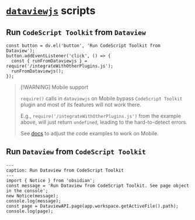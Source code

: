 # [`dataviewjs`](https://blacksmithgu.github.io/obsidian-dataview/api/intro/) scripts

## Run `CodeScript Toolkit` from `Dataview`

```dataviewjs
const button = dv.el('button', 'Run CodeScript Toolkit from Dataview');
button.addEventListener('click', () => {
  const { runFromDataviewjs } = require('/integrateWithOtherPlugins.js');
  runFromDataviewjs();
});
```

> [!WARNING] Mobile support
>
> `require()` calls in `dataviewjs` on Mobile bypass `CodeScript Toolkit` plugin and most of its features will not work there.
>
> E.g., `require('/integrateWithOtherPlugins.js')` from the example above, will just return `undefined`, leading to the hard-to-detect errors.
>
> See [docs](https://github.com/mnaoumov/obsidian-codescript-toolkit/blob/main/docs/new-functions.md#migrate-to-async) to adjust the code examples to work on Mobile. 

## Run `Dataview` from `CodeScript Toolkit`

```code-button
---
caption: Run Dataview from CodeScript Toolkit
---
import { Notice } from 'obsidian';
const message = 'Run Dataview from CodeScript Toolkit. See page object in the console';
new Notice(message);
console.log(message);
const page = DataviewAPI.page(app.workspace.getActiveFile().path);
console.log(page);
```
